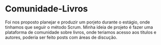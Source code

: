 # Comunidade-Livros
Foi nos proposto planejar e produzir um porjeto durante o estágio, onde tinhamos que seguir o método Scrum. Minha ideia de projeto é fazer uma plataforma de comunidade sobre livros, onde teriamos acesso aos titulos e autores, poderia ser feito posts com áreas de discução. 
